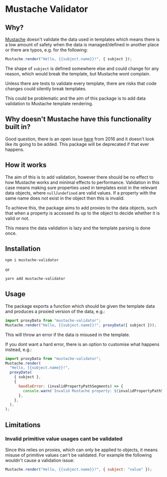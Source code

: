 # Mustache Validator

## Why?

[Mustache](https://www.npmjs.com/package/mustache) doesn't validate the data used in templates which means there is a low amount of safety when the data is managed/defined in another place or there are typos, e.g. for the following:

```js
Mustache.render("Hello, {{subject.name}}!", { subject });
```

The shape of `subject` is defined somewhere else and could change for any reason, which would break the template, but Mustache wont complain.

Unless there are tests to validate every template, there are risks that code changes could silently break templates.

This could be problematic and the aim of this package is to add data validation to Mustache template rendering.

## Why doesn't Mustache have this functionality built in?

Good question, there is an open issue [here](https://github.com/janl/mustache.js/issues/599) from 2016 and it doesn't look like its going to be added. This package will be deprecated if that ever happens.

## How it works

The aim of this is to add validation, however there should be no effect to how Mustache works and minimal effects to performance. Validation in this case means making sure properties used in templates exist in the relevant data objects, where `null`/`undefined` are valid values. If a property with the same name does not exist in the object then this is invalid.

To achieve this, the package aims to add proxies to the data objects, such that when a property is accessed its up to the object to decide whether it is valid or not.

This means the data validation is lazy and the template parsing is done once.

## Installation

```bash
npm i mustache-validator
```

or

```bash
yarn add mustache-validator
```

## Usage

The package exports a function which should be given the template data and produces a proxied version of the data, e.g.:

```js
import proxyData from "mustache-validator";
Mustache.render("Hello, {{subject.name}}!", proxyData({ subject }));
```

This will throw an error if the data is misused in the template.

If you dont want a hard error, there is an option to customise what happens instead, e.g.:

```js
import proxyData from "mustache-validator";
Mustache.render(
  "Hello, {{subject.name}}!",
  proxyData(
    { subject },
    {
      handleError: (invalidPropertyPathSegments) => {
        console.warn(`Invalid Mustache property: ${invalidPropertyPathSegments.join(".")}`);
      },
    },
  ),
);
```

## Limitations

### Invalid primitive value usages cant be validated

Since this relies on proxies, which can only be applied to objects, it means misuse of primitive values can't be validated. For example the following wouldn't cause a validation issue:

```js
Mustache.render("Hello, {{subject.name}}!", { subject: "value" });
```
